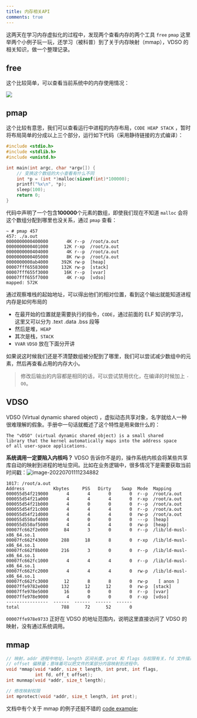 ```yaml
---
title: 内存相关API
comments: true
---
```


这两天在学习内存虚拟化的过程中，发现两个查看内存的两个工具 `free` `pmap` 这里举两个小例子玩一玩，还学习（被科普）到了关于内存映射（mmap），VDSO 的相关知识，做一个整理记录。

<!--more-->

## free

这个比较简单，可以查看当前系统中的内存使用情况：

![](C:\Users\ybq28\AppData\Roaming\Typora\typora-user-images\image-20220629143658877.png)



## pmap

这个比较有意思，我们可以查看运行中进程的内存布局，`CODE HEAP STACK` ，暂时将布局简单的分成以上三个部分，运行如下代码（采用静待链接的方式编译）：

```c
#include <stdio.h>
#include <stdlib.h>
#include <unistd.h>

int main(int argc, char *argv[]) {
    // 变换这个数组的大小查看有什么不同
    int *p = (int *)malloc(sizeof(int)*100000);
    printf("%x\n", *p);
    sleep(100);
    return 0;
}
```

代码中声明了一个包含**100000**个元素的数组，即使我们现在不知道 `malloc` 会将这个数组分配到哪里也没关系，通过 `pmap` 查看：

```shell
~ # pmap 457
457: ./a.out
0000000000400000       4K r--p  /root/a.out
0000000000401000      12K r-xp  /root/a.out
0000000000404000       4K r--p  /root/a.out
0000000000405000       8K rw-p  /root/a.out
0000000000ab4000     392K rw-p  [heap]
00007fff65583000     132K rw-p  [stack]
00007fff655f3000      16K r--p  [vvar]
00007fff655f7000       4K r-xp  [vdso]
mapped: 572K
```

通过观察堆栈的起始地址，可以得出他们的相对位置，看到这个输出就能知道进程内存是如何布局的

- 在最开始的位置就是需要执行的指令，`CODE`，通过前面的 ELF 知识的学习，这里又可以分为 .text .data .bss 段等
- 然后是堆，`HEAP`
- 其次是栈，`STACK`
- `VVAR` `VDSO` 放在下面分开讲

如果说这时候我们还是不清楚数组被分配到了哪里，我们可以尝试减少数组中的元素，然后再查看占用的内存大小。

> 修改后输出的内容都是相同的话，可以尝试禁用优化，在编译的时候加上 `-O0`。

## VDSO

VDSO (Virtual dynamic shared object) ，虚拟动态共享对象，名字就给人一种很难理解的假象。手册中一句话就概述了这个特性是用来做什么的：

```
The "vDSO" (virtual dynamic shared object) is a small shared
library that the kernel automatically maps into the address space
of all user-space applications.
```

**系统调用一定要陷入内核吗？** VDSO 告诉你不是的，操作系统内核会将某些共享库自动的映射到进程的地址空间。比如在业务逻辑中，很多情况下是需要获取当前时间戳：![image-20220701111234882](C:\Users\ybq28\AppData\Roaming\Typora\typora-user-images\image-20220701111234882.png)

```shell
1017: /root/a.out
Address           Kbytes     PSS   Dirty    Swap  Mode  Mapping
000055d54f219000       4       4       0       0  r--p  /root/a.out
000055d54f21a000       4       4       4       0  r-xp  /root/a.out
000055d54f21b000       4       0       0       0  r--p  /root/a.out
000055d54f21c000       4       4       4       0  r--p  /root/a.out
000055d54f21d000       4       4       4       0  rw-p  /root/a.out
000055d550af4000       4       0       0       0  ---p  [heap]
000055d550af5000       4       4       4       0  rw-p  [heap]
00007fc662f2e000      84       3       0       0  r--p  /lib/ld-musl-x86_64.so.1
00007fc662f43000     288      18       8       0  r-xp  /lib/ld-musl-x86_64.so.1
00007fc662f8b000     216       3       0       0  r--p  /lib/ld-musl-x86_64.so.1
00007fc662fc1000       4       4       4       0  r--p  /lib/ld-musl-x86_64.so.1
00007fc662fc2000       4       4       4       0  rw-p  /lib/ld-musl-x86_64.so.1
00007fc662fc3000      12       8       8       0  rw-p    [ anon ]
00007ffe9782e000     132      12      12       0  rw-p  [stack]
00007ffe978e5000      16       0       0       0  r--p  [vvar]
00007ffe978e9000       4       0       0       0  r-xp  [vdso]
----------------  ------  ------  ------  ------
total                788      72      52       0
```

`00007ffe978e9733` 正好在 VDSO 的地址范围内，说明这里直接访问了 VDSO 的映射，没有通过系统调用。



## mmap

```c
// 映射，addr 进程中地址，length 区间长度，prot 和 flags 与权限有关，fd 文件描述符
// offset 偏移量；意味着可以把文件的某部分内容映射到进程中。
void *mmap(void *addr, size_t length, int prot, int flags,
           int fd, off_t offset);
int munmap(void *addr, size_t length);

// 修改映射权限
int mprotect(void *addr, size_t length, int prot);
```

文档中有个关于 mmap 的例子还挺不错的 [code example](https://man7.org/linux/man-pages/man2/mmap.2.html);

